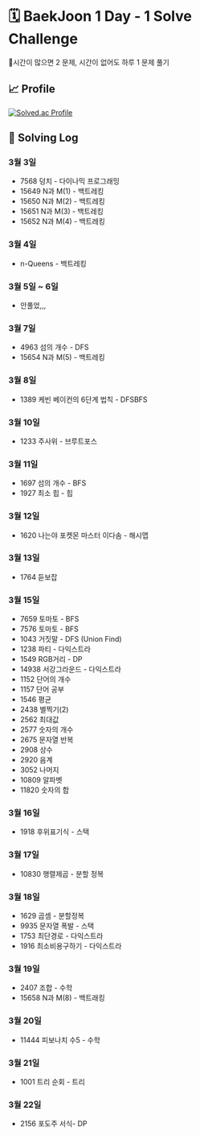 # 🗓 BaekJoon 1 Day - 1 Solve Challenge

📌시간이 많으면 2 문제, 시간이 없어도 하루 1 문제 풀기

## 📈 Profile
[![Solved.ac Profile](http://mazassumnida.wtf/api/v2/generate_badge?boj=thduf0623)](https://solved.ac/thduf0623/)

## 📅 Solving Log

### 3월 3일

- 7568 덩치 - 다이나믹 프로그래밍
- 15649 N과 M(1) - 백트레킹
- 15650 N과 M(2) - 백트레킹
- 15651 N과 M(3) - 백트레킹
- 15652 N과 M(4) - 백트레킹

### 3월 4일
- n-Queens -  백트레킹

### 3월 5일 ~ 6일
- 안풀었,,,

### 3월 7일
- 4963 섬의 개수 - DFS
- 15654 N과 M(5) - 백트레킹

### 3월 8일
- 1389 케빈 베이컨의 6단계 법칙 - DFSBFS

### 3월 10일
- 1233 주사위 - 브루트포스

### 3월 11일
- 1697 섬의 개수 - BFS
- 1927 최소 힙 - 힙
### 3월 12일
- 1620 나는야 포켓몬 마스터 이다솜 - 해시맵

### 3월 13일
- 1764 듣보잡

### 3월 15일
- 7659 토마토 - BFS
- 7576 토마토 - BFS
- 1043 거짓말 - DFS (Union Find)
- 1238 파티 - 다익스트라 
- 1549 RGB거리 - DP
- 14938 서강그라운드 - 다익스트라
- 1152 단어의 개수
- 1157 단어 공부
- 1546 평균
- 2438 별찍기(2)
- 2562 최대값
- 2577 숫자의 개수
- 2675 문자열 반복
- 2908 상수
- 2920 음계
- 3052 나머지
- 10809 알파벳
- 11820 숫자의 합

### 3월 16일
- 1918 후위표기식 - 스택

### 3월 17일
- 10830 행렬제곱 - 분할 정복

### 3월 18일
- 1629 곱셈 - 분할정복
- 9935 문자열 폭발 - 스택
- 1753 최단경로 - 다익스트라
- 1916 최소비용구하기 - 다익스트라

### 3월 19일
- 2407 조합 - 수학
- 15658 N과 M(8) - 백트래킹

### 3월 20일
- 11444 피보나치 수5 - 수학

### 3월 21일
- 1001 트리 순회 - 트리

### 3월 22일
- 2156 포도주 서식- DP